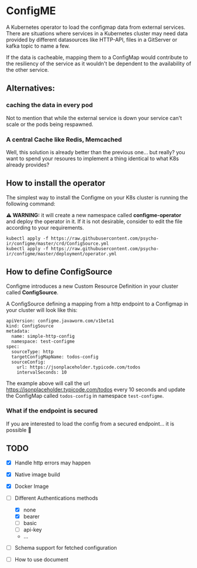 ConfigME
========
A Kubernetes operator to load the configmap data from external services.
There are situations where services in a Kubernetes cluster may need data provided by different datasources 
like HTTP-API, files in a GitServer or kafka topic to name a few.

If the data is cacheable, mapping them to a ConfigMap would contribute to the resiliency of the service as it wouldn't be dependent to the availability of the other service.

## Alternatives:

### caching the data in every pod

Not to mention that while the external service is down your service can't scale or the pods being respawned. 

### A central Cache like Redis, Memcached

Well, this solution is already better than the previous one... 
but really? you want to spend your resoures to implement a thing identical to what K8s already provides?

## How to install the operator

The simplest way to install the Configme on your K8s cluster is running the following command:

**⚠ WARNING:** it will create a new namespace called **configme-operator** and deploy the operator in it. 
If it is not desirable, consider to edit the file according to your requirements.
```
kubectl apply -f https://raw.githubusercontent.com/psycho-ir/configme/master/crd/ConfigSource.yml
kubectl apply -f https://raw.githubusercontent.com/psycho-ir/configme/master/deployment/operator.yml 
```

## How to define ConfigSource

Configme introduces a new Custom Resource Definition in your cluster called **ConfigSource**. 

A ConfigSource defining a mapping from a http endpoint to a Configmap in your cluster will look like this: 

```
apiVersion: configme.javaworm.com/v1beta1
kind: ConfigSource
metadata:
  name: simple-http-config
  namespace: test-configme
spec:
  sourceType: http
  targetConfigMapName: todos-config
  sourceConfig: 
    url: https://jsonplaceholder.typicode.com/todos
    intervalSeconds: 10
```

The example above will call the url https://jsonplaceholder.typicode.com/todos every 10 seconds and update the ConfigMap called `todos-config` in namespace `test-configme`.


### What if the endpoint is secured

If you are interested to load the config from a secured endpoint... it is possible :tada: 



 

## TODO

- [X] Handle http errors may happen
- [X] Native image build
- [x] Docker Image
- [ ] Different Authentications methods
  - [x] none
  - [x] bearer
  - [ ] basic
  - [ ] api-key
  - ...
- [ ] Schema support for fetched configuration
- [ ] How to use document


